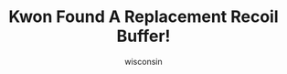 ---
media: "images/art/wisconsin/kwon_2.png"
title: Kwon Found A Replacement Recoil Buffer!
author: [wisconsin]
desc: A rubber chicken?
---